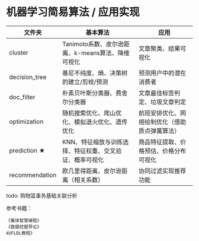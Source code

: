#   机器学习简易算法 / 应用实现

文件夹 | 基本算法 | 应用
----|------|----
cluster |  Tanimoto系数、皮尔逊距离、k-means算法、降维可视化 | 文章聚类、结果可视化
decision_tree |  基尼不纯度、熵、决策树的建立/剪枝/预测 | 预测用户中的潜在消费者
doc_filter |  朴素贝叶斯分类器、费舍尔分类器 | 文章最佳标签判定、垃圾文章判定
optimization |  随机搜索优化、爬山优化、模拟退火优化、遗传优化 | 航班安排优化、网络绘制优化（借助质点弹簧算法）
prediction ★| KNN、特征缩放与训练选择、特征权重、交叉验证、概率可视化  | 商品特征提取、价格预估、价格分布可视化
recommendation | 欧几里得距离、皮尔逊距离（相关系数）  | 协同过滤实现推荐功能





todo: 购物篮事务基础关联分析








参考书籍：
 
    《集体智慧编程》
    《数据挖掘导论》
    《UFLDL教程》

